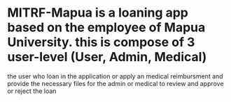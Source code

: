 # MITRF-Mapua is a loaning app based on the employee of Mapua University. this is compose of 3 user-level (User, Admin, Medical)
the user who loan in the application or apply an medical reimbursment and provide the necessary files for the admin or medical to 
review and approve or reject the loan
